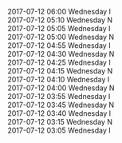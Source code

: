 2017-07-12 06:00 Wednesday  I  
2017-07-12 05:10 Wednesday  N  
2017-07-12 05:05 Wednesday  I  
2017-07-12 05:00 Wednesday  N  
2017-07-12 04:55 Wednesday  I  
2017-07-12 04:30 Wednesday  N  
2017-07-12 04:25 Wednesday  I  
2017-07-12 04:15 Wednesday  N  
2017-07-12 04:10 Wednesday  I  
2017-07-12 04:00 Wednesday  N  
2017-07-12 03:55 Wednesday  I  
2017-07-12 03:45 Wednesday  N  
2017-07-12 03:40 Wednesday  I  
2017-07-12 03:15 Wednesday  N  
2017-07-12 03:05 Wednesday  I  
